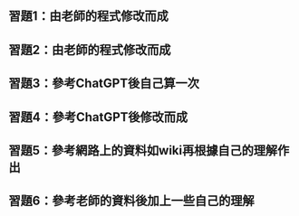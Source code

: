 ﻿## 習題1：由老師的程式修改而成


## 習題2：由老師的程式修改而成


## 習題3：參考ChatGPT後自己算一次


## 習題4：參考ChatGPT後修改而成


## 習題5：參考網路上的資料如wiki再根據自己的理解作出


## 習題6：參考老師的資料後加上一些自己的理解
